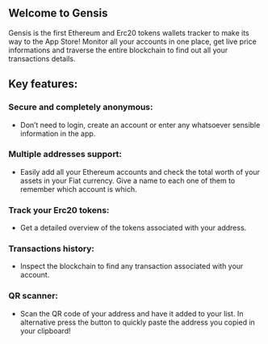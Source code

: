 ## Welcome to Gensis

Gensis is the first Ethereum and Erc20 tokens wallets tracker to make its way to the App Store!
Monitor all your accounts in one place, get live price informations and traverse the entire blockchain to find out all your transactions details. 

## Key features:

### Secure and completely anonymous:
- Don’t need to login, create an account or enter any whatsoever sensible information in the app.

### Multiple addresses support:
- Easily add all your Ethereum accounts and check the total worth of your assets in your Fiat currency. Give a name to each one of them to remember which account is which.

### Track your Erc20 tokens:
- Get a detailed overview of the tokens associated with your address.

### Transactions history:
- Inspect the blockchain to find any transaction associated with your account.

### QR scanner:
- Scan the QR code of your address and have it added to your list. In alternative press the button to quickly paste the address you copied in your clipboard!
